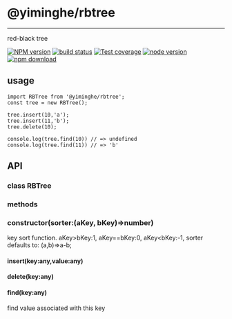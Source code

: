 # @yiminghe/rbtree
---

red-black tree

[![NPM version][npm-image]][npm-url]
[![build status][travis-image]][travis-url]
[![Test coverage][coveralls-image]][coveralls-url]
[![node version][node-image]][node-url]
[![npm download][download-image]][download-url]

[npm-image]: http://img.shields.io/npm/v/@yiminghe/rbtree.svg?style=flat-square
[npm-url]: http://npmjs.org/package/@yiminghe/rbtree
[travis-image]: https://img.shields.io/travis/yiminghe/rbtree.svg?style=flat-square
[travis-url]: https://travis-ci.org/yiminghe/rbtree
[coveralls-image]: https://img.shields.io/coveralls/yiminghe/rbtree.svg?style=flat-square
[coveralls-url]: https://coveralls.io/r/yiminghe/rbtree?branch=master
[gemnasium-image]: http://img.shields.io/gemnasium/yiminghe/rbtree.svg?style=flat-square
[gemnasium-url]: https://gemnasium.com/yiminghe/rbtree
[node-image]: https://img.shields.io/badge/node.js-%3E=10.0.0-green.svg?style=flat-square
[node-url]: http://nodejs.org/download/
[download-image]: https://img.shields.io/npm/dm/@yiminghe/rbtree.svg?style=flat-square
[download-url]: https://npmjs.org/package/@yiminghe/rbtree

## usage

```
import RBTree from '@yiminghe/rbtree';
const tree = new RBTree();

tree.insert(10,'a');
tree.insert(11,'b');
tree.delete(10);

console.log(tree.find(10)) // => undefined
console.log(tree.find(11)) // => 'b'
```

## API

### class RBTree

### methods

### constructor(sorter:(aKey, bKey)=>number)

key sort function. aKey>bKey:1, aKey==bKey:0, aKey<bKey:-1, sorter defaults to: (a,b)=>a-b;

#### insert(key:any,value:any)

#### delete(key:any)

#### find(key:any)

find value associated with this key
